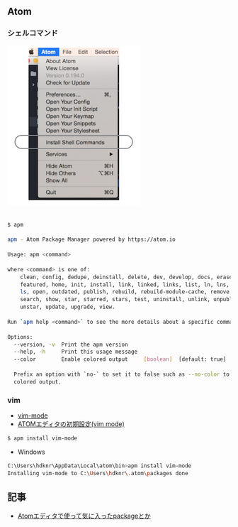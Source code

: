 ## Atom

### シェルコマンド

![](atom.install.shellcommand.png)

~~~bash

$ apm

apm - Atom Package Manager powered by https://atom.io

Usage: apm <command>

where <command> is one of:
    clean, config, dedupe, deinstall, delete, dev, develop, docs, erase,
    featured, home, init, install, link, linked, links, list, ln, lns, login,
    ls, open, outdated, publish, rebuild, rebuild-module-cache, remove, rm,
    search, show, star, starred, stars, test, uninstall, unlink, unpublish,
    unstar, update, upgrade, view.

Run `apm help <command>` to see the more details about a specific command.

Options:
  --version, -v  Print the apm version   
  --help, -h     Print this usage message
  --color        Enable colored output     [boolean]  [default: true]

  Prefix an option with `no-` to set it to false such as --no-color to disable
  colored output.
~~~

### vim

- [vim-mode](https://github.com/atom/vim-mode)
- [ATOMエディタの初期設定(vim mode)](http://qiita.com/joe-re/items/c46f23b0521a40ff43e6)

~~~bash
$ apm install vim-mode
~~~

- Windows

~~~bash
C:\Users\hdknr\AppData\Local\atom\bin>apm install vim-mode
Installing vim-mode to C:\Users\hdknr\.atom\packages done
~~~


## 記事

- [Atomエディタで使って気に入ったpackageとか](http://qiita.com/horimislime/items/72de9580125151ac6af0)
